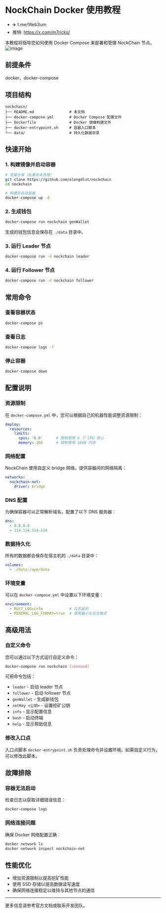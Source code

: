 # NockChain Docker 使用教程

- ✈️ t.me/Web3um
- 推特: https://x.com/m7ricks/

本教程将指导您如何使用 Docker Compose 来部署和管理 NockChain 节点。
![image](https://github.com/user-attachments/assets/a5cc0e60-5a14-4c58-8d44-493fad895e32)


## 前提条件

docker、docker-compose

## 项目结构

```
nockchain/
├── README.md                # 本文档
├── docker-compose.yml       # Docker Compose 配置文件
├── Dockerfile               # Docker 镜像构建文件
├── docker-entrypoint.sh     # 容器入口脚本
└── data/                    # 持久化数据目录
```

## 快速开始

### 1. 构建镜像并启动容器

```bash
# 克隆仓库（如果尚未克隆）
git clone https://github.com/alongdlut/nockchain
cd nockchain

# 构建并启动容器
docker-compose up -d
```

### 2. 生成钱包

```bash
docker-compose run nockchain genWallet
```

生成的钱包信息会保存在 `./data` 目录中。

### 3. 运行 Leader 节点

```bash
docker-compose run -d nockchain leader
```

### 4. 运行 Follower 节点

```bash
docker-compose run -d nockchain follower
```

## 常用命令

### 查看容器状态

```bash
docker-compose ps
```

### 查看日志

```bash
docker-compose logs -f
```

### 停止容器

```bash
docker-compose down
```

## 配置说明

### 资源限制

在 `docker-compose.yml` 中，您可以根据自己的机器性能调整资源限制：

```yaml
deploy:
  resources:
    limits:
      cpus: '6.0'      # 限制使用 6 个 CPU 核心
      memory: 16G      # 限制使用 16GB 内存
```

### 网络配置

NockChain 使用自定义 bridge 网络，提供容器间的网络隔离：

```yaml
networks:
  nockchain-net:
    driver: bridge
```

### DNS 配置

为确保容器可以正常解析域名，配置了以下 DNS 服务器：

```yaml
dns:
  - 8.8.8.8
  - 114.114.114.114
```

### 数据持久化

所有的数据都会保存在宿主机的 `./data` 目录中：

```yaml
volumes:
  - ./data:/app/data
```

### 环境变量

可以在 `docker-compose.yml` 中设置以下环境变量：

```yaml
environment:
  - RUST_LOG=info            # 日志级别
  - MINIMAL_LOG_FORMAT=true  # 使用最小化日志格式
```

## 高级用法

### 自定义命令

您可以通过以下方式运行自定义命令：

```bash
docker-compose run nockchain [command]
```

可用命令包括：
- `leader` - 启动 leader 节点
- `follower` - 启动 follower 节点
- `genWallet` - 生成新钱包
- `setKey <公钥>` - 设置挖矿公钥
- `info` - 显示配置信息
- `bash` - 启动终端
- `help` - 显示帮助信息

### 修改入口点

入口点脚本 `docker-entrypoint.sh` 负责处理命令并设置环境。如需自定义行为，可以修改此脚本。

## 故障排除

### 容器无法启动

检查日志以获取详细错误信息：

```bash
docker-compose logs
```

### 网络连接问题

确保 Docker 网络配置正确：

```bash
docker network ls
docker network inspect nockchain-net
```

## 性能优化

- 增加资源限制以提高挖矿性能
- 使用 SSD 存储以提高数据读写速度
- 确保网络连接稳定以维持与其他节点的通信

---

更多信息请参考官方文档或联系开发团队。
